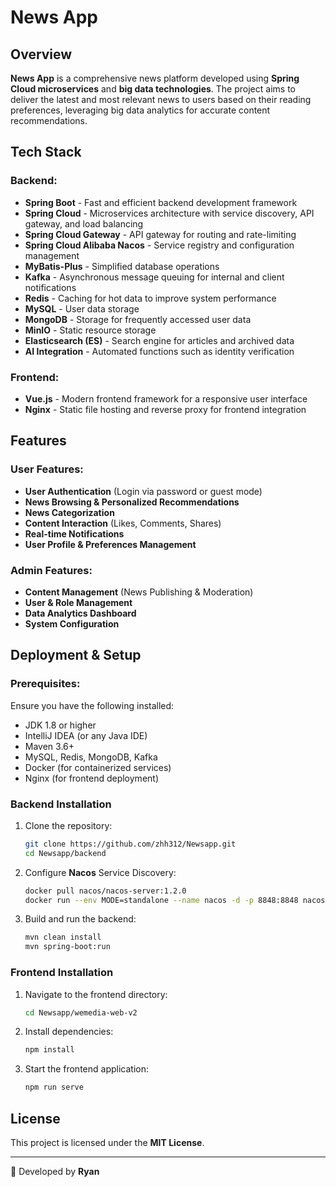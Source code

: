 # News App

## Overview
**News App** is a comprehensive news platform developed using **Spring Cloud microservices** and **big data technologies**. The project aims to deliver the latest and most relevant news to users based on their reading preferences, leveraging big data analytics for accurate content recommendations.

## Tech Stack
### Backend:
- **Spring Boot** - Fast and efficient backend development framework
- **Spring Cloud** - Microservices architecture with service discovery, API gateway, and load balancing
- **Spring Cloud Gateway** - API gateway for routing and rate-limiting
- **Spring Cloud Alibaba Nacos** - Service registry and configuration management
- **MyBatis-Plus** - Simplified database operations
- **Kafka** - Asynchronous message queuing for internal and client notifications
- **Redis** - Caching for hot data to improve system performance
- **MySQL** - User data storage
- **MongoDB** - Storage for frequently accessed user data
- **MinIO** - Static resource storage
- **Elasticsearch (ES)** - Search engine for articles and archived data
- **AI Integration** - Automated functions such as identity verification

### Frontend:
- **Vue.js** - Modern frontend framework for a responsive user interface
- **Nginx** - Static file hosting and reverse proxy for frontend integration

## Features
### **User Features:**
- **User Authentication** (Login via password or guest mode)
- **News Browsing & Personalized Recommendations**
- **News Categorization**
- **Content Interaction** (Likes, Comments, Shares)
- **Real-time Notifications**
- **User Profile & Preferences Management**

### **Admin Features:**
- **Content Management** (News Publishing & Moderation)
- **User & Role Management**
- **Data Analytics Dashboard**
- **System Configuration**

## Deployment & Setup

### **Prerequisites:**
Ensure you have the following installed:
- JDK 1.8 or higher
- IntelliJ IDEA (or any Java IDE)
- Maven 3.6+
- MySQL, Redis, MongoDB, Kafka
- Docker (for containerized services)
- Nginx (for frontend deployment)

### **Backend Installation**
1. Clone the repository:
   ```sh
   git clone https://github.com/zhh312/Newsapp.git
   cd Newsapp/backend
   ```
2. Configure **Nacos** Service Discovery:
   ```sh
   docker pull nacos/nacos-server:1.2.0
   docker run --env MODE=standalone --name nacos -d -p 8848:8848 nacos/nacos-server:1.2.0
   ```
3. Build and run the backend:
   ```sh
   mvn clean install
   mvn spring-boot:run
   ```

### **Frontend Installation**
1. Navigate to the frontend directory:
   ```sh
   cd Newsapp/wemedia-web-v2
   ```
2. Install dependencies:
   ```sh
   npm install
   ```
3. Start the frontend application:
   ```sh
   npm run serve
   ```

## License
This project is licensed under the **MIT License**.

---
🚀 Developed by **Ryan**


